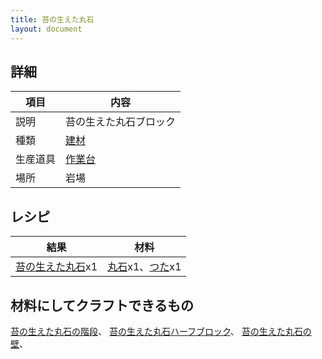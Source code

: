 ```yaml
---
title: 苔の生えた丸石
layout: document
---
```

## 詳細

|項目|内容|
|---|---|
|説明|苔の生えた丸石ブロック|
|種類|[建材](建材)|
|生産道具|[作業台](作業台)|
|場所|岩場|

## レシピ

|結果|材料|
|---|---|
|[苔の生えた丸石](苔の生えた丸石)x1|[丸石](丸石)x1、[つた](つた)x1|

## 材料にしてクラフトできるもの

[苔の生えた丸石の階段](苔の生えた丸石の階段)、
[苔の生えた丸石ハーフブロック](苔の生えた丸石ハーフブロック)、
[苔の生えた丸石の壁](苔の生えた丸石の壁)、
